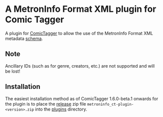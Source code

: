 # A MetronInfo Format XML plugin for Comic Tagger

A plugin for [ComicTagger](https://github.com/comictagger/comictagger/releases) to allow the use of the MetronInfo Format XML metadata [schema](https://metron-project.github.io/docs/category/metroninfo).

## Note

Ancillary IDs (such as for genre, creators, etc.) are not supported and will be lost!

## Installation

The easiest installation method as of ComicTagger 1.6.0-beta.1 onwards for the plugin is to place the [release](https://github.com/mizaki/metroninfo_ct/releases) zip file
`metroninfo_ct-plugin-<version>.zip` into the [plugins](https://github.com/comictagger/comictagger/wiki/Installing-plugins) directory.

